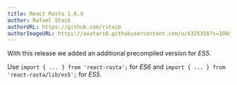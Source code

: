 ```yaml
---
title: React Rasta 1.0.4
author: Rafael Staib
authorURL: https://github.com/rstaib
authorImageURL: https://avatars0.githubusercontent.com/u/4325318?s=100&v=4
---
```


With this release we added an additional precompiled version for _ES5_.

<!--truncate-->

Use `import { ... } from 'react-rasta';` for _ES6_ and `import { ... } from 'react-rasta/lib/es5';` for _ES5_.
